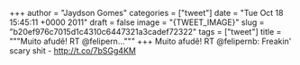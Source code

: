 
+++
author = "Jaydson Gomes"
categories = ["tweet"]
date = "Tue Oct 18 15:45:11 +0000 2011"
draft = false
image = "{TWEET_IMAGE}"
slug = "b20ef976c7015d1c4310c6447321a3cadef72322"
tags = ["tweet"]
title = """Muito afudê! RT @felipern..."""
+++
Muito afudê! RT @felipernb: Freakin' scary shit - http://t.co/7bSGg4KM
